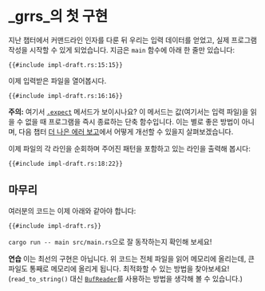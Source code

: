 # _grrs_의 첫 구현

지난 챕터에서 커맨드라인 인자를 다룬 뒤
우리는 입력 데이터를 얻었고,
실제 프로그램 작성을 시작할 수 있게 되었습니다.
지금은 `main` 함수에 아래 한 줄만 있습니다:

```rust,ignore
{{#include impl-draft.rs:15:15}}
```

이제 입력받은 파일을 열어봅시다.

```rust,ignore
{{#include impl-draft.rs:16:16}}
```

<aside>

**주의:**
여기서 [`.expect`] 메서드가 보이시나요?
이 메서드는 값(여기서는 입력 파일)을 읽을 수 없을 때
프로그램을 즉시 종료하는 단축 함수입니다.
이는 별로 좋은 방법이 아니며,
다음 챕터 [더 나은 에러 보고]에서
어떻게 개선할 수 있을지 살펴보겠습니다.

[`.expect`]: https://doc.rust-lang.org/1.39.0/std/result/enum.Result.html#method.expect
[더 나은 에러 보고]:./errors.html

</aside>

이제 파일의 각 라인을 순회하며
주어진 패턴을 포함하고 있는 라인을 출력해 봅시다:

```rust,ignore
{{#include impl-draft.rs:18:22}}
```

## 마무리

여러분의 코드는 이제 아래와 같아야 합니다:

```rust,ignore
{{#include impl-draft.rs}}
```

`cargo run -- main src/main.rs`으로 잘 동작하는지 확인해 보세요!

<aside class="exercise">

**연습**
이는 최선의 구현은 아닙니다.
위 코드는 전체 파일을 읽어 메모리에 올리는데,
큰 파일도 통째로 메모리에 올리게 됩니다.
최적화할 수 있는 방법을 찾아보세요!
(`read_to_string()` 대신 [`BufReader`]를 사용하는 방법을 생각해 볼 수 있습니다.)

[`BufReader`]: https://doc.rust-lang.org/1.39.0/std/io/struct.BufReader.html

</aside>
